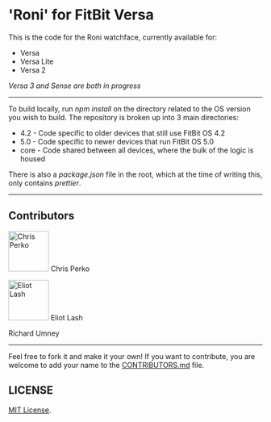 # 'Roni' for FitBit Versa

This is the code for the Roni watchface, currently available for:
- Versa
- Versa Lite
- Versa 2

*Versa 3 and Sense are both in progress*

---

To build locally, run *npm install* on the directory related to the OS version you wish to 
build.  The repository is broken up into 3 main directories:
- 4.2 - Code specific to older devices that still use FitBit OS 4.2
- 5.0 - Code specific to newer devices that run FitBit OS 5.0
- core - Code shared between all devices, where the bulk of the logic is housed

There is also a *package.json* file in the root, which at the time of writing this, only
contains *prettier*.

---
## Contributors

[//]: contributor-faces

<a href="https://twitter.com/chrisjperko"><img src="https://pbs.twimg.com/profile_images/1264237205196812292/xFXPQrBR_400x400.jpg" title="Chris Perko" width="80" height="80"></a>
Chris Perko

<a href="https://twitter.com/eliot_l"><img src="https://pbs.twimg.com/profile_images/671496631586451456/N-pKhPDj_400x400.jpg" title="Eliot Lash" width="80" height="80"></a>
Eliot Lash

Richard Umney

[//]: contributor-faces

---
Feel free to fork it and make it your own!
If you want to contribute, you are welcome to add your name to the [CONTRIBUTORS.md](CONTRIBUTORS.md) file.

## LICENSE

[MIT License](LICENSE).
